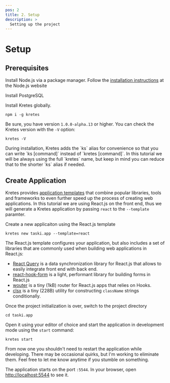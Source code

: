```yaml
---
pos: 2
title: 2. Setup
description: >
  Setting up the project
---
```


# Setup

## Prerequisites

Install Node.js via a package manager. Follow the [installation instructions](https://nodejs.org/en/download/package-manager/) at the Node.js website

Install PostgreSQL

Install Kretes globally.
```
npm i -g kretes
```

Be sure, you have version `1.0.0-alpha.13` or higher. You can check the Kretes version with the `-V` option:

```
kretes -V
```

<Notice>
During installation, Kretes adds the `ks` alias for convenience so that you can write `ks [command]` instead of `kretes [command]`. In this tutorial we will be always using the full `kretes` name, but keep in mind you can reduce that to the shorter `ks` alias if needed.
</Notice>

## Create Application

Kretes provides [application templates](/docs/integrations) that combine popular libraries, tools and frameworks to even further speed up the process of creating web applications. In this tutorial we are using React.js on the front end, thus we will generate a Kretes application by passing `react` to the `--template` paramter.

Create a new applicaiton using the React.js template

```
kretes new taski.app --template=react
```

The React.js template configures your application, but also includes a set of libraries that are commonly used when building web applications in React.js:

* [React Query](https://react-query.tanstack.com) is a data synchronization library for React.js that allows to easily integrate front end with back end.
* [react-hook-form](https://react-hook-form.com) is a light, performant library for building forms in React.js
* [wouter](https://github.com/molefrog/wouter) is a tiny (1kB) router for React.js apps that relies on Hooks.
* [clsx](https://github.com/lukeed/clsx) is a tiny (228B) utility for constructing `className` strings conditionally.

Once the project initialization is over, switch to the project directory

```
cd taski.app
```

Open it using your editor of choice and start the application in development mode using the `start` command:

```
kretes start
```

From now one you shouldn't need to restart the application while developing. There may be occasional quirks, but I'm working to eliminate them. Feel free to let me know anytime if you stumble on something.

The application starts on the port `:5544`. In your browser, open [http://localhost:5544](http://localhost:5544) to see it.
